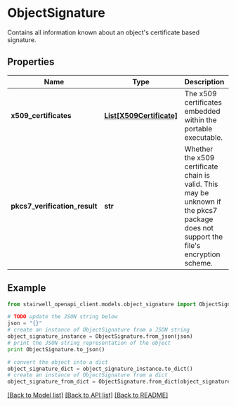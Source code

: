 # ObjectSignature

Contains all information known about an object's certificate based signature.

## Properties
Name | Type | Description | Notes
------------ | ------------- | ------------- | -------------
**x509_certificates** | [**List[X509Certificate]**](X509Certificate.md) | The x509 certificates embedded within the portable executable. | [optional] 
**pkcs7_verification_result** | **str** | Whether the x509 certificate chain is valid. This may be unknown if the pkcs7 package does not support the file&#39;s encryption scheme. | [optional] 

## Example

```python
from stairwell_openapi_client.models.object_signature import ObjectSignature

# TODO update the JSON string below
json = "{}"
# create an instance of ObjectSignature from a JSON string
object_signature_instance = ObjectSignature.from_json(json)
# print the JSON string representation of the object
print ObjectSignature.to_json()

# convert the object into a dict
object_signature_dict = object_signature_instance.to_dict()
# create an instance of ObjectSignature from a dict
object_signature_from_dict = ObjectSignature.from_dict(object_signature_dict)
```
[[Back to Model list]](../README.md#documentation-for-models) [[Back to API list]](../README.md#documentation-for-api-endpoints) [[Back to README]](../README.md)



